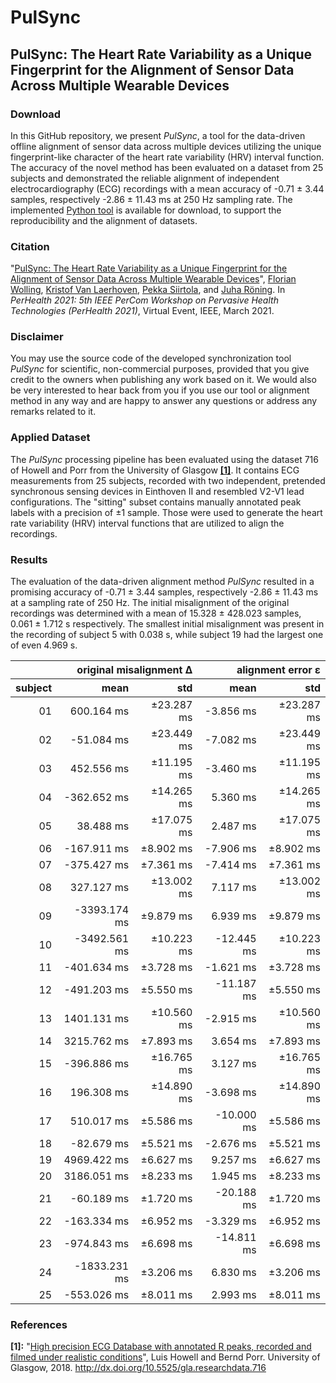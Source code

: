 # PulSync
## PulSync: The Heart Rate Variability as a Unique Fingerprint for the Alignment of Sensor Data Across Multiple Wearable Devices

<!--In this GitHub repository, we present an analytical tool for the quality review of raw photoplethysmography (PPG) signals, based on 7 multi-varied decision metrics. It has been applied in the review of 10 publicly available photoplethysmography datasets, referred below in [Citation](#citation). Although all [evaluated datasets](#evaluated-datasets) were advertised to contain raw signals, the characteristics of the PPG data look quite diverse. Our developed tool enables to automatically analyze the suitability and applicability of datasets and helps to identify preprocessed and filtered signals with a limited evidence. The [raw reference data](#reference-data), recorded with the MAX86140EVSYS# evaluation system, as well as the implemented [Python tool](/python/), based on the presented 7 decision metrics, are available for [download](#download), to support the reproducibility and the review of new datasets.-->

### Download
In this GitHub repository, we present *PulSync*, a tool for the data-driven offline alignment of sensor data across multiple devices utilizing the unique fingerprint-like character of the heart rate variability (HRV) interval function. The accuracy of the novel method has been evaluated on a dataset from 25 subjects and demonstrated the reliable alignment of independent electrocardiography (ECG) recordings with a mean accuracy of -0.71 ± 3.44 samples, respectively -2.86 ± 11.43 ms at 250 Hz sampling rate. The implemented [Python tool](/python/) is available for download, to support the reproducibility and the alignment of datasets.

### Citation
"[PulSync: The Heart Rate Variability as a Unique Fingerprint for the Alignment of Sensor Data Across Multiple Wearable Devices](https://www.eti.uni-siegen.de/ubicomp/papers/ubi_perhealth2021.pdf)", <a href="https://ubicomp.eti.uni-siegen.de/home/team/fwolling.html.en" target="_blank">Florian Wolling</a>, <a href="https://ubicomp.eti.uni-siegen.de/home/team/kristof.html.en" target="_blank">Kristof Van Laerhoven</a>, <a href="https://www.oulu.fi/university/researcher/pekka-siirtola" target="_blank">Pekka Siirtola</a>, and <a href="https://www.oulu.fi/university/researcher/juha-roning" target="_blank">Juha Röning</a>. In *PerHealth 2021: 5th IEEE PerCom Workshop on Pervasive Health Technologies (PerHealth 2021)*, Virtual Event, IEEE, March 2021. <!--<a href="https://doi.org" target="_blank">https://doi.org</a>-->

### Disclaimer
You may use the source code of the developed synchronization tool *PulSync* for scientific, non-commercial purposes, provided that you give credit to the owners when publishing any work based on it. We would also be very interested to hear back from you if you use our tool or alignment method in any way and are happy to answer any questions or address any remarks related to it.

<!--### Presentation Video
<a href="https://www.youtube.com/watch?v=RshKMVtH7P0" target="_blank"><img src="https://raw.githubusercontent.com/fwolling/PPGraw/main/fig/youtube.png" alt="DATA'20 - The Quest for Raw Signals - A Quality Review of Photoplethysmography Datasets" width="600" style="float: center;" /></a>-->

### Applied Dataset
The *PulSync* processing pipeline has been evaluated using the dataset 716 of Howell and Porr from the University of Glasgow <a href="#ref_s01">**[1]**</a>. It contains ECG measurements from 25 subjects, recorded with two independent, pretended synchronous sensing devices in Einthoven II and resembled V2-V1 lead configurations. The "sitting" subset contains manually annotated peak labels with a precision of ±1 sample. Those were used to generate the heart rate variability (HRV) interval functions that are utilized to align the recordings.

### Results
The evaluation of the data-driven alignment method *PulSync* resulted in a promising accuracy of -0.71 ± 3.44 samples, respectively -2.86 ± 11.43 ms at a sampling rate of 250 Hz. The initial misalignment of the original recordings was determined with a mean of 15.328 ± 428.023 samples, 0.061 ± 1.712 s respectively. The smallest initial misalignment was present in the recording of subject 5 with 0.038 s, while subject 19 had the largest one of even 4.969 s.

<table>
  <thead>
    <tr align="right"><th></th><th colspan="2">original misalignment Δ</th><th colspan="2">alignment error ε</th></tr>
    <tr align="right"><th>subject</th><th>mean</th><th>std</th><th>mean</th><th>std</th></tr>
  </thead>
  <tbody>
    <tr align="right"><td>01</td><td>600.164 ms</td><td>±23.287 ms</td><td>-3.856 ms</td><td>±23.287 ms</td></tr>
    <tr align="right"><td>02</td><td>-51.084 ms</td><td>±23.449 ms</td><td>-7.082 ms</td><td>±23.449 ms</td></tr>
    <tr align="right"><td>03</td><td>452.556 ms</td><td>±11.195 ms</td><td>-3.460 ms</td><td>±11.195 ms</td></tr>
    <tr align="right"><td>04</td><td>-362.652 ms</td><td>±14.265 ms</td><td>5.360 ms</td><td>±14.265 ms</td></tr>
    <tr align="right"><td>05</td><td>38.488 ms</td><td>±17.075 ms</td><td>2.487 ms</td><td>±17.075 ms</td></tr>
    <tr align="right"><td>06</td><td>-167.911 ms</td><td>±8.902 ms</td><td>-7.906 ms</td><td>±8.902 ms</td></tr>
    <tr align="right"><td>07</td><td>-375.427 ms</td><td>±7.361 ms</td><td>-7.414 ms</td><td>±7.361 ms</td></tr>
    <tr align="right"><td>08</td><td>327.127 ms</td><td>±13.002 ms</td><td>7.117 ms</td><td>±13.002 ms</td></tr>
    <tr align="right"><td>09</td><td>-3393.174 ms</td><td>±9.879 ms</td><td>6.939 ms</td><td>±9.879 ms</td></tr>
    <tr align="right"><td>10</td><td>-3492.561 ms</td><td>±10.223 ms</td><td>-12.445 ms</td><td>±10.223 ms</td></tr>
    <tr align="right"><td>11</td><td>-401.634 ms</td><td>±3.728 ms</td><td>-1.621 ms</td><td>±3.728 ms</td></tr>
    <tr align="right"><td>12</td><td>-491.203 ms</td><td>±5.550 ms</td><td>-11.187 ms</td><td>±5.550 ms</td></tr>
    <tr align="right"><td>13</td><td>1401.131 ms</td><td>±10.560 ms</td><td>-2.915 ms</td><td>±10.560 ms</td></tr>
    <tr align="right"><td>14</td><td>3215.762 ms</td><td>±7.893 ms</td><td>3.654 ms</td><td>±7.893 ms</td></tr>
    <tr align="right"><td>15</td><td>-396.886 ms</td><td>±16.765 ms</td><td>3.127 ms</td><td>±16.765 ms</td></tr>
    <tr align="right"><td>16</td><td>196.308 ms</td><td>±14.890 ms</td><td>-3.698 ms</td><td>±14.890 ms</td></tr>
    <tr align="right"><td>17</td><td>510.017 ms</td><td>±5.586 ms</td><td>-10.000 ms</td><td>±5.586 ms</td></tr>
    <tr align="right"><td>18</td><td>-82.679 ms</td><td>±5.521 ms</td><td>-2.676 ms</td><td>±5.521 ms</td></tr>
    <tr align="right"><td>19</td><td>4969.422 ms</td><td>±6.627 ms</td><td>9.257 ms</td><td>±6.627 ms</td></tr>
    <tr align="right"><td>20</td><td>3186.051 ms</td><td>±8.233 ms</td><td>1.945 ms</td><td>±8.233 ms</td></tr>
    <tr align="right"><td>21</td><td>-60.189 ms</td><td>±1.720 ms</td><td>-20.188 ms</td><td>±1.720 ms</td></tr>
    <tr align="right"><td>22</td><td>-163.334 ms</td><td>±6.952 ms</td><td>-3.329 ms</td><td>±6.952 ms</td></tr>
    <tr align="right"><td>23</td><td>-974.843 ms</td><td>±6.698 ms</td><td>-14.811 ms</td><td>±6.698 ms</td></tr>
    <tr align="right"><td>24</td><td>-1833.231 ms</td><td>±3.206 ms</td><td>6.830 ms</td><td>±3.206 ms</td></tr>
    <tr align="right"><td>25</td><td>-553.026 ms</td><td>±8.011 ms</td><td>2.993 ms</td><td>±8.011 ms</td></tr>
  </tbody>
</table>

### References
<a id="ref_s01">**[1]:**</a> "[High precision ECG Database with annotated R peaks, recorded and filmed under realistic conditions](http://researchdata.gla.ac.uk/716/)", Luis Howell and Bernd Porr. University of Glasgow, 2018. <a href="http://dx.doi.org/10.5525/gla.researchdata.716" target="_blank">http://dx.doi.org/10.5525/gla.researchdata.716</a>
